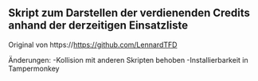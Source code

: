 ## Skript zum Darstellen der verdienenden Credits anhand der derzeitigen Einsatzliste

Original von https://https://github.com/LennardTFD

Änderungen:
  -Kollision mit anderen Skripten behoben
  -Installierbarkeit in Tampermonkey
